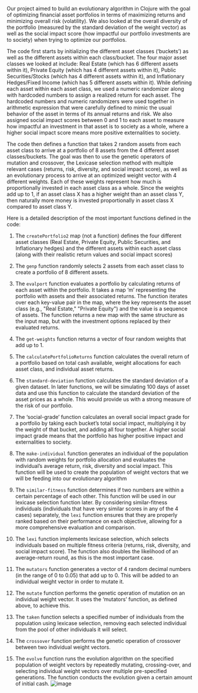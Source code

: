 Our project aimed to build an evolutionary algorithm in Clojure with the goal of optimizing financial asset portfolios in terms of maximizing returns and minimizing overall risk (volatility). We also looked at the overall diversity of the portfolio (measured by the standard deviation of the weight vector) as well as the social impact score (how impactful our portfolio investments are to society) when trying to optimize our portfolios. 

The code first starts by initializing the different asset classes (‘buckets’) as well as the different assets within each class/bucket. The four major asset classes we looked at include: Real Estate (which has 6 different assets within it), Private Equity (which has 4 different assets within it), Public Securities/Stocks (which has 4 different assets within it), and Inflationary Hedges/Fixed Income (which has 5 different assets within it). While defining each asset within each asset class, we used a numeric randomizer along with hardcoded numbers to assign a realized return for each asset. The hardcoded numbers and numeric randomizers were used together in arithmetic expression that were carefully defined to mimic the usual behavior of the asset in terms of its annual returns and risk. We also assigned social impact scores between 0 and 1 to each asset to measure how impactful an investment in that asset is to society as a whole, where a higher social impact score means more positive externalities to society.    

The code then defines a function that takes 2 random assets from each asset class to arrive at a portfolio of 8 assets from the 4 different asset classes/buckets. The goal was then to use the genetic operators of mutation and crossover, the Lexicase selection method with multiple relevant cases (returns, risk, diversity, and social impact score), as well as an evolutionary process to arrive at an optimized weight vector with 4 different weights. Each of these weights represent how much is proportionally invested in each asset class as a whole. Since the weights add up to 1, if an asset class X has a higher weight than an asset class Y, then naturally more money is invested proportionally in asset class X compared to asset class Y.

Here is a detailed description of the most important functions defined in the code:
1.	The `createPortfolio2` map (not a function) defines the four different asset classes (Real Estate, Private Equity, Public Securities, and Inflationary hedges) and the different assets within each asset class (along with their realistic return values and social impact scores)

2.	The `genp` function randomly selects 2 assets from each asset class to create a portfolio of 8 different assets.

3.	The `evalport` function evaluates a portfolio by calculating returns of each asset within the portfolio. It takes a map ‘m’ representing the portfolio with assets and their associated returns. The function iterates over each key-value pair in the map, where the key represents the asset class (e.g., "Real Estate," "Private Equity") and the value is a sequence of assets. The function returns a new map with the same structure as the input map, but with the investment options replaced by their evaluated returns.

4.	The `get-weights` function returns a vector of four random weights that add up to 1.

5.	The `calculatePortfolioReturns` function calculates the overall return of a portfolio based on total cash available, weight allocations for each asset class, and individual asset returns.

6.	The `standard-deviation` function calculates the standard deviation of a given dataset. In later functions, we will be simulating 100 days of asset data and use this function to calculate the standard deviation of the asset prices as a whole. This would provide us with a strong measure of the risk of our portfolio.

7.	The ‘social-grade’ function calculates an overall social impact grade for a portfolio by taking each bucket’s total social impact, multiplying it by the weight of that bucket, and adding all four together. A higher social impact grade means that the portfolio has higher positive impact and externalities to society.

8.	The `make-individual` function generates an individual of the population with random weights for portfolio allocation and evaluates the individual’s average return, risk, diversity and social impact. This function will be used to create the population of weight vectors that we will be feeding into our evolutionary algorithm

9.	The `similar-fitness` function determines if two numbers are within a certain percentage of each other. This function will be used in our lexicase selection function later. By considering similar-fitness individuals (individuals that have very similar scores in any of the 4 cases) separately, the `lexi` function ensures that they are properly ranked based on their performance on each objective, allowing for a more comprehensive evaluation and comparison.

10.	The `lexi` function implements lexicase selection, which selects individuals based on multiple fitness criteria (returns, risk, diversity, and social impact score). The function also doubles the likelihood of an average-return round, as this is the most important case.

11.	The `mutators` function generates a vector of 4 random decimal numbers (in the range of 0 to 0.05) that add up to 0. This will be added to an individual weight vector in order to mutate it. 

12.	The `mutate` function performs the genetic operation of mutation on an individual weight vector. It uses the ‘mutators’ function, as defined above, to achieve this.

13.	The `taken` function selects a specified number of individuals from the population using lexicase selection, removing each selected individual from the pool of other individuals it will select.

14.	The `crossover` function performs the genetic operation of crossover between two individual weight vectors.

15.	The `evolve` function runs the evolution algorithm on the specified population of weight vectors by repeatedly mutating, crossing-over, and selecting individual weight vectors over multiple pre-specified generations. The function conducts the evolution given a certain amount of initial cash. 
![image](https://github.com/arjunkejriwal2310/Financial-Portfolio-Optimizer-Using-Genetic-Programming-And-Evolutionary-Computing/assets/73984306/2f1cf728-b29f-4639-a3bf-d57d831a5f99)
